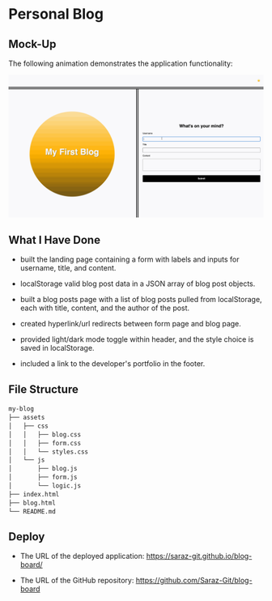 # Personal Blog

## Mock-Up
The following animation demonstrates the application functionality:

![A user adds a blog through a form, then the post appears on the following page.](./assets/100-web-apis-challenge-demo.gif)


## What I Have Done

* built the landing page containing a form with labels and inputs for username, title, and content.

* localStorage valid blog post data in a JSON array of blog post objects.

* built a blog posts page with a list of blog posts pulled from localStorage, each with title, content, and the author of the post.

* created hyperlink/url redirects between form page and blog page.

* provided light/dark mode toggle within header, and the style choice is saved in localStorage.

* included a link to the developer's portfolio in the footer.


## File Structure

```md
my-blog
├── assets
│   ├── css
│   │   ├── blog.css
│   │   ├── form.css
│   │   └── styles.css
│   └── js
│       ├── blog.js
│       ├── form.js
│       └── logic.js
├── index.html
├── blog.html
└── README.md
```


## Deploy

* The URL of the deployed application: https://saraz-git.github.io/blog-board/

* The URL of the GitHub repository: https://github.com/Saraz-Git/blog-board